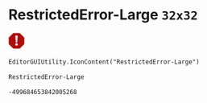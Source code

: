 # RestrictedError-Large `32x32`
<img src="/img/RestrictedError-Large.png" width=32 height=32>

``` CSharp
EditorGUIUtility.IconContent("RestrictedError-Large")
```
```
RestrictedError-Large
```
```
-499684653842005268
```
